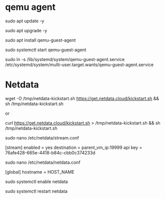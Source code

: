 # qemu agent
sudo apt update -y

sudo apt upgrade -y

sudo apt install qemu-guest-agent

sudo systemctl start qemu-guest-agent

sudo ln -s /lib/systemd/system/qemu-guest-agent.service /etc/systemd/system/multi-user.target.wants/qemu-guest-agent.service

# Netdata

wget -O /tmp/netdata-kickstart.sh https://get.netdata.cloud/kickstart.sh && sh /tmp/netdata-kickstart.sh

or

curl https://get.netdata.cloud/kickstart.sh > /tmp/netdata-kickstart.sh && sh /tmp/netdata-kickstart.sh

sudo nano /etc/netdata/stream.conf

[stream]
    enabled = yes
    destination = parent_vm_ip:19999
    api key = 76afe428-665e-4418-b84c-cbb0c374233d

sudo nano /etc/netdata/netdata.conf

[global]
    hostname = HOST_NAME

sudo systemctl enable netdata

sudo systemctl restart netdata